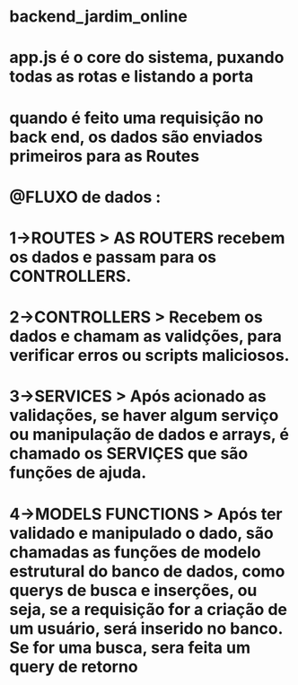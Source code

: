 # backend_jardim_online

# app.js é o core do sistema, puxando todas as rotas e listando a porta
# quando é feito uma requisição no back end, os dados são enviados primeiros para as Routes
# @FLUXO de dados : 
# 1->ROUTES > AS ROUTERS recebem os dados e passam para os CONTROLLERS.
  # 2->CONTROLLERS > Recebem os dados e chamam as validções, para verificar erros ou scripts maliciosos.
  # 3->SERVICES > Após acionado as validações, se haver algum serviço ou manipulação de dados e arrays, é chamado os SERVIÇES que são funções      de ajuda.
  # 4->MODELS FUNCTIONS > Após ter validado e manipulado o dado, são chamadas as funções de modelo estrutural do banco de dados, como querys de busca e inserções, ou seja, se a requisição for a criação de um usuário, será inserido no banco. Se for uma busca, sera feita um query de retorno
  
